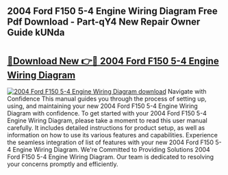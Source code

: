 ## 2004 Ford F150 5-4 Engine Wiring Diagram Free Pdf Download - Part-qY4 New Repair Owner Guide kUNda

# <h2><a href="http://dfhmg1e.blite.top/?on=2004+Ford+F150+5-4+Engine+Wiring+Diagram">🔗Download New 👉🔴 2004 Ford F150 5-4 Engine Wiring Diagram</a></h2>

[![2004 Ford F150 5-4 Engine Wiring Diagram download](https://i.imgur.com/lujVjoI.png)](http://dfhmg1e.blite.top/?on=2004+Ford+F150+5-4+Engine+Wiring+Diagram)
Navigate with Confidence This manual guides you through the process of setting up, using, and maintaining your new 2004 Ford F150 5-4 Engine Wiring Diagram with confidence. To get started with your 2004 Ford F150 5-4 Engine Wiring Diagram, please take a moment to read this user manual carefully. It includes detailed instructions for product setup, as well as information on how to use its various features and capabilities. Experience the seamless integration of list of features with your new 2004 Ford F150 5-4 Engine Wiring Diagram. We're Committed to Providing Solutions 2004 Ford F150 5-4 Engine Wiring Diagram. Our team is dedicated to resolving your concerns promptly and efficiently.
